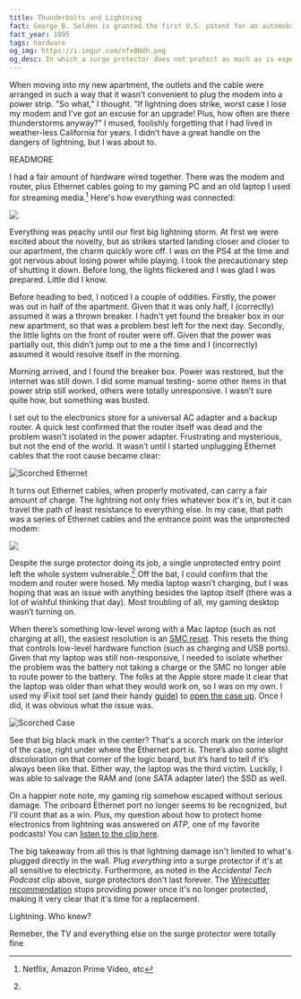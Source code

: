 ```yaml
---
title: Thunderbolts and Lightning
fact: George B. Selden is granted the first U.S. patent for an automobile.
fact_year: 1895
tags: hardware
og_img: https://i.imgur.com/nfx8NXh.png
og_desc: In which a surge protector does not protect as much as is expected
---
```


When moving into my new apartment, the outlets and the cable were arranged in such a way that it wasn’t convenient to plug the modem into a power strip. "So what," I thought. "If lightning does strike, worst case I lose my modem and I’ve got an excuse for an upgrade! Plus, how often are there thunderstorms anyway?" I mused, foolishly forgetting that I had lived in weather-less California for years. I didn’t have a great handle on the dangers of lightning, but I was about to.

READMORE

I had a fair amount of hardware wired together. There was the modem and router, plus Ethernet cables going to my gaming PC and an old laptop I used for streaming media.[^1] Here's how everything was connected:

<!--
remove the \ in the comment enders below
graph TB
wall[Wall Outlet]
modem(Modem)
surge[Surge Protector]
router(Router)
laptop(Media Laptop)
gaming(Gaming Computer)
wall --\> modem
surge --\> router
wall --\> surge
gaming -- Ethernet --- router
laptop -- Ethernet --- router
router  -- Ethernet --- modem
-->

<img class="svg" src="https://gist.githubusercontent.com/xavdid/9691c907a61ee538f39d3a33c1f4bd3c/raw/c726af6a29f60e647bee16e33ec49ec5ea695440/start.svg?sanitize=true" />

Everything was peachy until our first big lightning storm. At first we were excited about the novelty, but as strikes started landing closer and closer to our apartment, the charm quickly wore off. I was on the PS4 at the time and got nervous about losing power while playing. I took the precautionary step of shutting it down. Before long, the lights flickered and I was glad I was prepared. Little did I know.

Before heading to bed, I noticed I a couple of oddities. Firstly, the power was out in half of the apartment. Given that it was only half, I (correctly) assumed it was a thrown breaker. I hadn't yet found the breaker box in our new apartment, so that was a problem best left for the next day. Secondly, the little lights on the front of router were off. Given that the power was partially out, this didn’t jump out to me a the time and I (incorrectly) assumed it would resolve itself in the morning.

Morning arrived, and I found the breaker box. Power was restored, but the internet was still down. I did some manual testing- some other items in that power strip still worked, others were totally unresponsive. I wasn’t sure quite how, but something was busted.

I set out to the electronics store for a universal AC adapter and a backup router. A quick test confirmed that the router itself was dead and the problem wasn't isolated in the power adapter. Frustrating and mysterious, but not the end of the world. It wasn’t until I started unplugging Ethernet cables that the root cause became clear:

![Scorched Ethernet](https://i.imgur.com/NbdRbtg.png)

It turns out Ethernet cables, when properly motivated, can carry a fair amount of charge. The lightning not only fries whatever box it's in, but it can travel the path of least resistance to everything else. In my case, that path was a series of Ethernet cables and the entrance point was the unprotected modem:

<!--
graph TB
wall[Wall Outlet]
modem(Modem)
surge[Surge Protector]
router(Router)
laptop(Media Laptop)
gaming(Gaming Computer)
lightning(Lightning)
wall -.- modem
surge --\> router
wall --\> surge
gaming -. Ethernet .- router
laptop -. Ethernet .- router
router  -. Ethernet .- modem
lightning -.- wall

classDef lightning fill:#ffae42,stroke:red,stroke-width:3px;
classDef fried stroke:red,stroke-width:3px;
class lightning lightning
class wall,modem,router,laptop,gaming fried
-->

<img class="svg" src="https://gist.githubusercontent.com/xavdid/9691c907a61ee538f39d3a33c1f4bd3c/raw/e212c6403cdc577fcc380ad7062f5b524f266e62/end.svg?sanitize=true" />

Despite the surge protector doing its job, a single unprotected entry point left the whole system vulnerable.[^2] Off the bat, I could confirm that the modem and router were hosed. My media laptop wasn’t charging, but I was hoping that was an issue with anything besides the laptop itself (there was a lot of wishful thinking that day). Most troubling of all, my gaming desktop wasn’t turning on.

When there’s something low-level wrong with a Mac laptop (such as not charging at all), the easiest resolution is an [SMC reset](https://support.apple.com/en-us/HT201295). This resets the thing that controls low-level hardware function (such as charging and USB ports). Given that my laptop was still non-responsive, I needed to isolate whether the problem was the battery not taking a charge or the SMC no longer able to route power to the battery. The folks at the Apple store made it clear that the laptop was older than what they would work on, so I was on my own. I used my iFixit tool set (and their handy [guide](https://www.ifixit.com/Guide/MacBook+Pro+15-Inch+Unibody+Mid+2010+Battery+Replacement/3024)) to [open the case up](https://i.imgur.com/KnJgIA0.png). Once I did, it was obvious what the issue was.

![Scorched Case](https://i.imgur.com/MbZmEZ6.png)

See that big black mark in the center? That's a scorch mark on the interior of the case, right under where the Ethernet port is. There’s also some slight discoloration on that corner of the logic board, but it’s hard to tell if it’s always been like that. Either way, the laptop was the third victim. Luckily, I was able to salvage the RAM and (one SATA adapter later) the SSD as well.

On a happier note note, my gaming rig somehow escaped without serious damage. The onboard Ethernet port no longer seems to be recognized, but I'll count that as a win. Plus, my question about how to protect home electronics from lightning was answered on _ATP_, one of my favorite podcasts! You can [listen to the clip here](https://overcast.fm/+CdTbsx2Q/1:15:20).

The big takeaway from all this is that lightning damage isn't limited to what's plugged directly in the wall. Plug _everything_ into a surge protector if it's at all sensitive to electricity. Furthermore, as noted in the _Accidental Tech Podcast_ clip above, surge protectors don't last forever. The [Wirecutter recommendation](https://thewirecutter.com/reviews/best-surge-protector/) stops providing power once it's no longer protected, making it very clear that it's time for a replacement.

Lightning. Who knew?

[^1]: Netflix, Amazon Prime Video, etc
[^2]:

  Remeber, the TV and everything else on the surge protector were totally fine
